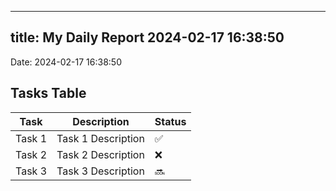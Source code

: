 
---
title: My Daily Report 2024-02-17 16:38:50
---

Date: 2024-02-17 16:38:50

## Tasks Table

| Task | Description | Status |
|------|-------------|--------|
| Task 1 | Task 1 Description | ✅ |
| Task 2 | Task 2 Description | ❌ |
| Task 3 | Task 3 Description | 🔜 |
